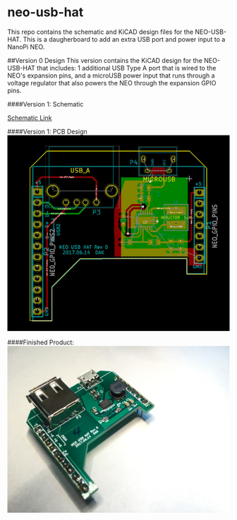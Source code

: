 # neo-usb-hat
This repo contains the schematic and KiCAD design files for the NEO-USB-HAT.  This is a daugherboard to add an extra USB port and power input to a NanoPi NEO.

##Version 0 Design
This version contains the KiCAD design for the NEO-USB-HAT that includes: 1 additional USB Type A port that is wired to the NEO's expansion pins, and a microUSB power input that runs through a voltage regulator that also powers the NEO through the expansion GPIO pins.

####Version 1: Schematic

[Schematic Link](https://github.com/ConnectBox/neo-usb-hat/Revision0/NEO_USB_HAT_14.06.2017.pdf  "Schematic")

####Version 1: PCB Design
![Design File](https://github.com/ConnectBox/neo-usb-hat/blob/master/Revision0/NEO_USB_HAT_pcblayout_15.06.2016.jpg?raw=true  "Design Files")

####Finished Product:
![Finished Product](https://github.com/ConnectBox/neo-usb-hat/blob/master/Revision0/Finished_HAT.jpg?raw=true "Finished Product")
